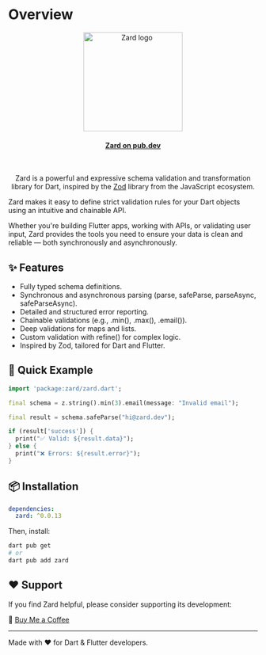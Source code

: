# Overview

<p align="center">
    <img src="https://raw.githubusercontent.com/evandersondev/zard/main/assets/logo.png" width="200px" align="center" alt="Zard logo" /> <a href="https://pub.dev/packages/zard"><h4 align="center">Zard on pub.dev</h4></a> <br/> <p align="center"> Zard is a powerful and expressive schema validation and transformation library for Dart, inspired by the <a href="https://github.com/colinhacks/zod">Zod</a> library from the JavaScript ecosystem. </p>
</p>

Zard makes it easy to define strict validation rules for your Dart objects using an intuitive and chainable API.

Whether you're building Flutter apps, working with APIs, or validating user input, Zard provides the tools you need to ensure your data is clean and reliable — both synchronously and asynchronously.

## ✨ Features

- Fully typed schema definitions.
- Synchronous and asynchronous parsing (parse, safeParse, parseAsync, safeParseAsync).
- Detailed and structured error reporting.
- Chainable validations (e.g., .min(), .max(), .email()).
- Deep validations for maps and lists.
- Custom validation with refine() for complex logic.
- Inspired by Zod, tailored for Dart and Flutter.

## 🚀 Quick Example

```dart
import 'package:zard/zard.dart';

final schema = z.string().min(3).email(message: "Invalid email");

final result = schema.safeParse("hi@zard.dev");

if (result['success']) {
  print("✅ Valid: ${result.data}");
} else {
  print("❌ Errors: ${result.error}");
}
```

## 📦 Installation

```yaml
dependencies:
  zard: ^0.0.13
```

Then, install:

```bash
dart pub get
# or
dart pub add zard
```

## ❤️ Support

If you find Zard helpful, please consider supporting its development:

🌟 [Buy Me a Coffee](https://buymeacoffee.com/evandersondev)

---

Made with ❤️ for Dart & Flutter developers.
